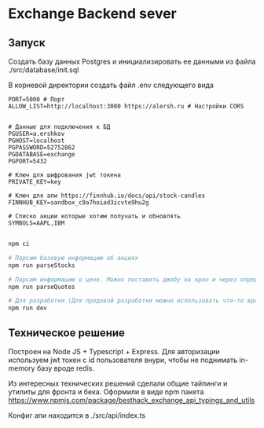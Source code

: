 # Exchange Backend sever

## Запуск
Создать базу данных Postgres и инициализировать ее данными из файла ./src/database/init.sql

В корневой директории создать файл .env следующего вида

```
PORT=5000 # Порт
ALLOW_LIST=http://localhost:3000 https://alersh.ru # Настройки CORS


# Данные для подключения к БД
PGUSER=a.ershkov
PGHOST=localhost
PGPASSWORD=52752862
PGDATABASE=exchange
PGPORT=5432

# Ключ для шифрования jwt токена
PRIVATE_KEY=key

# Ключ для апи https://finnhub.io/docs/api/stock-candles
FINNHUB_KEY=sandbox_c9a7hoiad3icvte9hu2g

# Списко акции которые хотим получать и обновлять
SYMBOLS=AAPL,IBM
```


```bash

npm ci

# Парсим базовую информацию об акциях
npm run parseStocks

# Парсим информацию о цене. Можно поставить джобу на крон и через опредленное время обновлять цену. Цель таких решений, эконмия запросов в апи
npm run parseQuotes

# Для разработки (Для продовой разработки можно использовать что-то вроде pm2 или forever)
npm run dev 
```

## Техническое решение

Построен на Node JS + Typescript + Express. Для авторизации используем jwt токен с id пользователя внури, чтобы не поднимать in-memory базу вроде redis.

Из интересных технических решений сделали общие тайпинги и утилиты для фронта и бека. Оформили в виде npm пакета https://www.npmjs.com/package/besthack_exchange_api_typings_and_utils

Конфиг апи находится в ./src/api/index.ts
